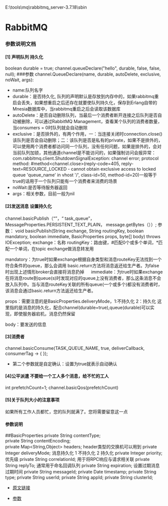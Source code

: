 E:\tools\mq\rabbitmq_server-3.7.18\sbin

# RabbitMQ
### 参数说明文档
#### [1] 声明队列 持久化
boolean durable = true;
channel.queueDeclare("hello", durable, false, false, null);
###参数
channel.QueueDeclare(name, durable, autoDelete, exclusive, noWait, args):
* name:队列名字
* durable：是否持久化, 队列的声明默认是存放到内存中的，如果rabbitmq重启会丢失，如果想重启之后还存在就要使队列持久化，保存到Erlang自带的Mnesia数据库中，当rabbitmq重启之后会读取该数据库
* autoDelete：是否自动删除队列，当最后一个消费者断开连接之后队列是否自动被删除，可以通过RabbitMQ Management，查看某个队列的消费者数量，当consumers = 0时队列就会自动删除
* exclusive：是否排外的，有两个作用，一：当连接关闭时connection.close()该队列是否会自动删除；二：该队列是否是私有的private，如果不是排外的，可以使用两个消费者都访问同一个队列，没有任何问题，如果是排外的，会对当前队列加锁，其他通道channel是不能访问的，如果强制访问会报异常：com.rabbitmq.client.ShutdownSignalException: channel error; protocol method: #method<channel.close>(reply-code=405, reply-text=RESOURCE_LOCKED - cannot obtain exclusive access to locked queue 'queue_name' in vhost '/', class-id=50, method-id=20)一般等于true的话用于一个队列只能有一个消费者来消费的场景
* noWait:是否等待服务器返回
* args：相关参数，目前一般为nil
#### [2]发送消息 设置持久化
channel.basicPublish（“”，“ task_queue”，
MessageProperties.PERSISTENT_TEXT_PLAIN，
message.getBytes（））;
参数：
void basicPublish(String exchange, String routingKey, boolean mandatory, 
boolean immediate, BasicProperties props, byte[] body) throws IOException;
exchange：名称
routingKey：路由键，#匹配0个或多个单词，*匹配一个单词，在topic exchange做消息转发用

mandatory：为true时如果exchange根据自身类型和消息routeKey无法找到一个符合条件的queue，那么会调用
basic.return方法将消息返还给生产者。为false时出现上述情形broker会直接将消息扔掉
　
immediate：为true时如果exchange在将消息route到queue(s)时发现对应的queue上没有消费者，那么这条消息不会放入队列中。当与消息routeKey关联的所有queue(一个或多个)都没有消费者时，该消息会通过basic.return方法返还给生产者。

props：需要注意的是BasicProperties.deliveryMode，1:不持久化 2：持久化 这里指的是消息的持久化，配合channel(durable=true),queue(durable)可以实现，即使服务器宕机，消息仍然保留

body：要发送的信息

#### [3]消费者
channel.basicConsume(TASK_QUEUE_NAME, true, deliverCallback, consumerTag -> { });
* 第二个参数就是自定确认：设置为true就表示自动确认
#### [4]公平派遣 不要给一个工人多个消息，给不忙的工人
int prefetchCount=1;
channel.basicQos(prefetchCount)
#### [5]关于队列大小的注意事项
如果所有工作人员都忙，您的队列就满了。您将需要留意这一点

#### 参数说明
##BasicProperties
private String contentType;  
private String contentEncoding;  
private Map<String,Object> headers;   header类型的交换机可以用到
private Integer deliveryMode;  消息持久化 1 不持久化 2 持久化
private Integer priority;   优先级
private String correlationId;   用于将RPC响应与请求相关联
private String replyTo;  通常用于命名回调队列
private String expiration; 设置过期消息过期时间
private String messageId;
private Date timestamp;
private String type;
private String userId;
private String appId;
private String clusterId;



* [原文链接](https://blog.csdn.net/jj546630576/article/details/102498032)

* [参数](https://www.jianshu.com/p/537cb84ba72f)



